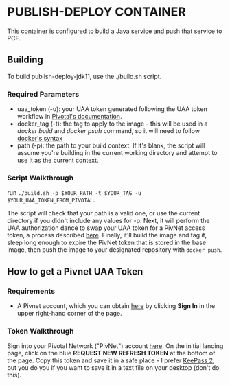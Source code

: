 # PUBLISH-DEPLOY CONTAINER

This container is configured to build a Java service and push that service to PCF.

## Building

To build publish-deploy-jdk11, use the ./build.sh script.

### Required Parameters

- uaa_token (-u): your UAA token generated following the UAA token workflow in [Pivotal's documentation](https://network.pivotal.io/docs/api).
- docker_tag (-t): the tag to apply to the image - this will be used in a _docker build_ and _docker psuh_ command, so it will need to follow [docker's syntax](https://docs.docker.com/get-started/part5/)
- path (-p): the path to your build context. If it's blank, the script will assume you're building in the current working directory and attempt to use it as the current context.

### Script Walkthrough

run `./build.sh -p $YOUR_PATH -t $YOUR_TAG -u $YOUR_UAA_TOKEN_FROM_PIVOTAL`.

The script will check that your path is a valid one, or use the current directory if you didn't include any values for -p. Next, it will perform the UAA authorization dance to swap your UAA token for a PivNet access token, a process described [here](https://network.pivotal.io/docs/api). Finally, it'll build the image and tag it, sleep long enough to expire the PivNet token that is stored in the base image, then push the image to your designated repository with `docker push`.

## How to get a Pivnet UAA Token

### Requirements

- A Pivnet account, which you can obtain [here](https://network.pivotal.io/) by clicking **Sign In** in the upper right-hand corner of the page.

### Token Walkthrough

Sign into your Pivotal Network ("PivNet") account [here](https://network.pivotal.io/users/dashboard/edit-profile). On the initial landing page, click on the blue **REQUEST NEW REFRESH TOKEN** at the bottom of the page. Copy this token and save it in a safe place - I prefer [KeePass 2](https://keepass.info/), but you do you if you want to save it in a text file on your desktop (don't do this).